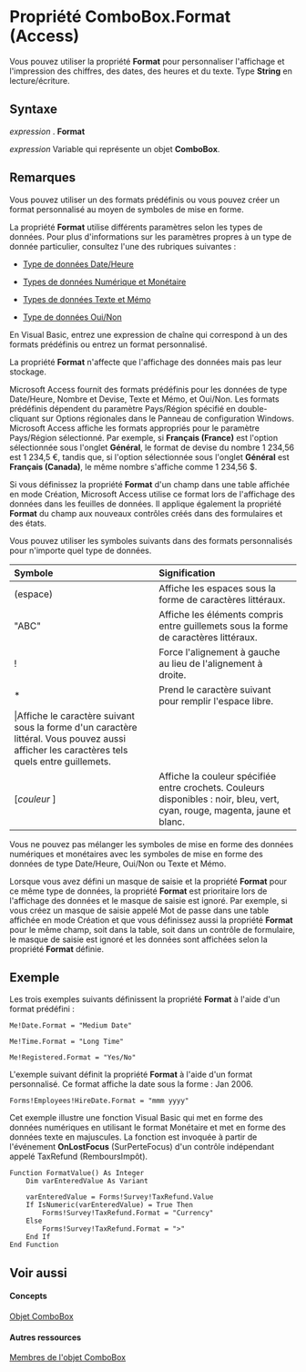 
# Propriété ComboBox.Format (Access)

Vous pouvez utiliser la propriété  **Format** pour personnaliser l'affichage et l'impression des chiffres, des dates, des heures et du texte. Type **String** en lecture/écriture.
 


## Syntaxe

*expression* . **Format**
 

 
*expression* Variable qui représente un objet **ComboBox**.
 

 

## Remarques

Vous pouvez utiliser un des formats prédéfinis ou vous pouvez créer un format personnalisé au moyen de symboles de mise en forme.
 

 
La propriété  **Format** utilise différents paramètres selon les types de données. Pour plus d'informations sur les paramètres propres à un type de donnée particulier, consultez l'une des rubriques suivantes :
 

 

- [Type de données Date/Heure](http://msdn.microsoft.com/library/d043c816-aefe-4881-90bd-59dcbb3b28da%28Office.15%29.aspx)
    
 
- [Types de données Numérique et Monétaire](http://msdn.microsoft.com/library/f48fbfad-c249-4011-9b3e-bbd6628ac1f7%28Office.15%29.aspx)
    
 
- [Types de données Texte et Mémo](http://msdn.microsoft.com/library/9d3c4e62-9328-28f2-da73-93c6277e11e3%28Office.15%29.aspx)
    
 
- [Type de données Oui/Non](http://msdn.microsoft.com/library/51b9af9b-8c43-8f3a-cf93-fc0f3a7eb0a5%28Office.15%29.aspx)
    
 
En Visual Basic, entrez une expression de chaîne qui correspond à un des formats prédéfinis ou entrez un format personnalisé.
 

 
La propriété  **Format** n'affecte que l'affichage des données mais pas leur stockage.
 

 
Microsoft Access fournit des formats prédéfinis pour les données de type Date/Heure, Nombre et Devise, Texte et Mémo, et Oui/Non. Les formats prédéfinis dépendent du paramètre Pays/Région spécifié en double-cliquant sur Options régionales dans le Panneau de configuration Windows. Microsoft Access affiche les formats appropriés pour le paramètre Pays/Région sélectionné. Par exemple, si  **Français (France)** est l'option sélectionnée sous l'onglet **Général**, le format de devise du nombre 1 234,56 est 1 234,5 €, tandis que, si l'option sélectionnée sous l'onglet **Général** est **Français (Canada)**, le même nombre s'affiche comme 1 234,56 $.
 

 
Si vous définissez la propriété  **Format** d'un champ dans une table affichée en mode Création, Microsoft Access utilise ce format lors de l'affichage des données dans les feuilles de données. Il applique également la propriété **Format** du champ aux nouveaux contrôles créés dans des formulaires et des états.
 

 
Vous pouvez utiliser les symboles suivants dans des formats personnalisés pour n'importe quel type de données.
 

 


|**Symbole**|**Signification**|
|:-----|:-----|
|(espace)|Affiche les espaces sous la forme de caractères littéraux.|
|"ABC"|Affiche les éléments compris entre guillemets sous la forme de caractères littéraux.|
|!|Force l'alignement à gauche au lieu de l'alignement à droite.|
|*|Prend le caractère suivant pour remplir l'espace libre.|
|\|Affiche le caractère suivant sous la forme d'un caractère littéral. Vous pouvez aussi afficher les caractères tels quels entre guillemets.|
|[*couleur* ]|Affiche la couleur spécifiée entre crochets. Couleurs disponibles : noir, bleu, vert, cyan, rouge, magenta, jaune et blanc.|
Vous ne pouvez pas mélanger les symboles de mise en forme des données numériques et monétaires avec les symboles de mise en forme des données de type Date/Heure, Oui/Non ou Texte et Mémo.
 

 
Lorsque vous avez défini un masque de saisie et la propriété  **Format** pour ce même type de données, la propriété **Format** est prioritaire lors de l'affichage des données et le masque de saisie est ignoré. Par exemple, si vous créez un masque de saisie appelé Mot de passe dans une table affichée en mode Création et que vous définissez aussi la propriété **Format** pour le même champ, soit dans la table, soit dans un contrôle de formulaire, le masque de saisie est ignoré et les données sont affichées selon la propriété **Format** définie.
 

 

## Exemple

Les trois exemples suivants définissent la propriété  **Format** à l'aide d'un format prédéfini :
 

 

```
Me!Date.Format = "Medium Date" 
 
Me!Time.Format = "Long Time" 
 
Me!Registered.Format = "Yes/No"
```

L'exemple suivant définit la propriété  **Format** à l'aide d'un format personnalisé. Ce format affiche la date sous la forme : Jan 2006.
 

 



```
Forms!Employees!HireDate.Format = "mmm yyyy"
```

Cet exemple illustre une fonction Visual Basic qui met en forme des données numériques en utilisant le format Monétaire et met en forme des données texte en majuscules. La fonction est invoquée à partir de l'événement  **OnLostFocus** (SurPerteFocus) d'un contrôle indépendant appelé TaxRefund (RemboursImpôt).
 

 



```
Function FormatValue() As Integer 
    Dim varEnteredValue As Variant 
 
    varEnteredValue = Forms!Survey!TaxRefund.Value 
    If IsNumeric(varEnteredValue) = True Then 
        Forms!Survey!TaxRefund.Format = "Currency" 
    Else 
        Forms!Survey!TaxRefund.Format = ">" 
    End If 
End Function
```


## Voir aussi


#### Concepts


 
[Objet ComboBox](1cf508d5-023e-eb38-3991-71e82b2a4e7e.md)
#### Autres ressources


 
[Membres de l'objet ComboBox](d0d83ca3-3698-295e-5335-7d0816557d6b.md)